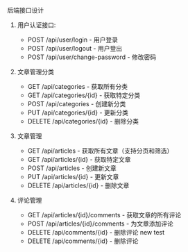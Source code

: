 后端接口设计
1. 用户认证接口:
   - POST /api/user/login - 用户登录
   -  POST /api/user/logout - 用户登出
   - POST /api/user/change-password - 修改密码
2. 文章管理分类
    - GET /api/categories - 获取所有分类
    -   GET /api/categories/{id} - 获取特定分类
    -   POST /api/categories - 创建新分类
    -   PUT /api/categories/{id} - 更新分类
    -   DELETE /api/categories/{id} - 删除分类

3. 文章管理
   - GET /api/articles - 获取所有文章（支持分页和筛选）
   - GET /api/articles/{id} - 获取特定文章
   - POST /api/articles - 创建新文章
   - PUT /api/articles/{id} - 更新文章
   - DELETE /api/articles/{id} - 删除文章

4. 评论管理
   - GET /api/articles/{id}/comments - 获取文章的所有评论
   - POST /api/articles/{id}/comments - 为文章添加评论
   - DELETE /api/comments/{id} - 删除评论
new test
   - DELETE /api/comments/{id} - 删除评论